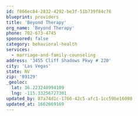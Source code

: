 ```yaml
---
id: f866ec84-2832-4292-be3f-51b739f84c76
blueprint: providers
title: 'Beyond Therapy'
org_name: 'Beyond Therapy'
phone: 702-673-4745
sponsored: false
category: behavioral-health
services:
  - marriage-and-family-counseling
address: '3455 Cliff Shadows Pkwy # 220'
city: 'Las Vegas'
state: NV
zip: '89129'
_geoloc:
  lat: 36.223248994109
  lng: -115.33256727301
updated_by: 87a74d1c-1760-42c5-afc1-1cc59be16098
updated_at: 1662669169
---
```

